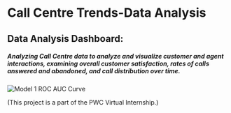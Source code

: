 # Call Centre Trends-Data Analysis

## Data Analysis Dashboard:
##### Analyzing Call Centre data to analyze and visualize customer and agent interactions, examining overall customer satisfaction, rates of calls answered and abandoned, and call distribution over time.


![Model 1 ROC AUC Curve](https://imgur.com/tuh9XjL.png)

(This project is a part of the PWC Virtual Internship.)
